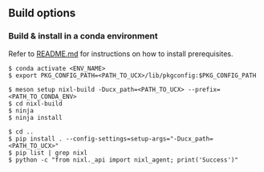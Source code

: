 ## Build options

### Build & install in a conda environment
Refer to [README.md](../README.md) for instructions on how to install prerequisites.
```
$ conda activate <ENV_NAME>
$ export PKG_CONFIG_PATH=<PATH_TO_UCX>/lib/pkgconfig:$PKG_CONFIG_PATH

$ meson setup nixl-build -Ducx_path=<PATH_TO_UCX> --prefix=<PATH_TO_CONDA_ENV>
$ cd nixl-build
$ ninja
$ ninja install

$ cd ..
$ pip install . --config-settings=setup-args="-Ducx_path=<PATH_TO_UCX>"
$ pip list | grep nixl
$ python -c "from nixl._api import nixl_agent; print('Success')"
```
